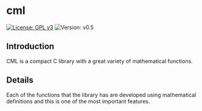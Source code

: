 # cml

[![License: GPL v3](https://img.shields.io/badge/License-GPL%20v3-blue.svg)](http://www.gnu.org/licenses/gpl-3.0)
![Version: v0.5](https://img.shields.io/badge/Version-v0.5-blue.svg)

## Introduction

CML is a compact C library with a great variety of mathematical functions.

## Details

Each of the functions that the library has are developed using mathematical definitions and this is one of the most important features.
